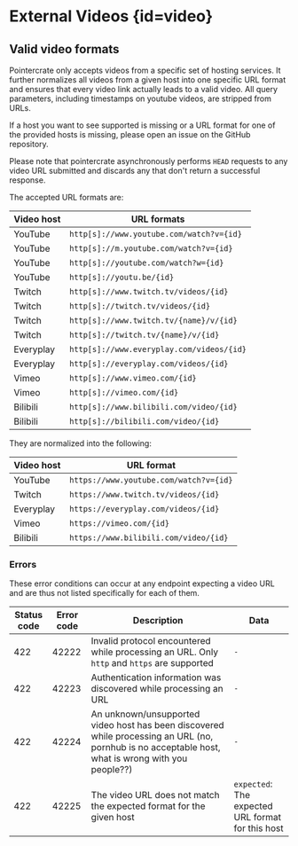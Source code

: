 <div class='panel fade js-scroll-anim' data-anim='fade'>

# External Videos {id=video}

## Valid video formats

Pointercrate only accepts videos from a specific set of hosting services. It further normalizes all videos from a given host
into one specific URL format and ensures that every video link actually leads to a valid video. All query parameters, including timestamps on youtube videos,
are stripped from URLs.

If a host you want to see supported is missing or a URL format for one of the provided hosts is missing, please open an issue on the GitHub repository.

Please note that pointercrate asynchronously performs `HEAD` requests to any video URL submitted and discards any that don't return a successful response.

The accepted URL formats are:

| Video host | URL formats                               |
| ---------- | ----------------------------------------- |
| YouTube    | `http[s]://www.youtube.com/watch?v={id}`  |
| YouTube    | `http[s]://m.youtube.com/watch?v={id}`    |
| YouTube    | `http[s]://youtube.com/watch?w={id}`      |
| YouTube    | `http[s]://youtu.be/{id}`                 |
| Twitch     | `http[s]://www.twitch.tv/videos/{id}`     |
| Twitch     | `http[s]://twitch.tv/videos/{id}`         |
| Twitch     | `http[s]://www.twitch.tv/{name}/v/{id}`   |
| Twitch     | `http[s]://twitch.tv/{name}/v/{id}`       |
| Everyplay  | `http[s]://www.everyplay.com/videos/{id}` |
| Everyplay  | `http[s]://everyplay.com/videos/{id}`     |
| Vimeo      | `http[s]://www.vimeo.com/{id}`            |
| Vimeo      | `http[s]://vimeo.com/{id}`                |
| Bilibili   | `http[s]://www.bilibili.com/video/{id}`   |
| Bilibili   | `http[s]://bilibili.com/video/{id}`       |

They are normalized into the following:

| Video host | URL format                             |
| ---------- | -------------------------------------- |
| YouTube    | `https://www.youtube.com/watch?v={id}` |
| Twitch     | `https://www.twitch.tv/videos/{id}`    |
| Everyplay  | `https://everyplay.com/videos/{id}`    |
| Vimeo      | `https://vimeo.com/{id}`               |
| Bilibili   | `https://www.bilibili.com/video/{id}`  |

### Errors

These error conditions can occur at any endpoint expecting a video URL and are thus not listed specifically for each of them.

| Status code | Error code | Description                                                                                                                                        | Data                                              |
| ----------- | ---------- | -------------------------------------------------------------------------------------------------------------------------------------------------- | ------------------------------------------------- |
| 422         | 42222      | Invalid protocol encountered while processing an URL. Only `http` and `https` are supported                                                        | `-`                                               |
| 422         | 42223      | Authentication information was discovered while processing an URL                                                                                  | `-`                                               |
| 422         | 42224      | An unknown/unsupported video host has been discovered while processing an URL (no, pornhub is no acceptable host, what is wrong with you people??) | `-`                                               |
| 422         | 42225      | The video URL does not match the expected format for the given host                                                                                | `expected`: The expected URL format for this host |

</div>
